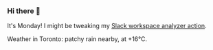 ### Hi there :wave:

It's Monday! I might be tweaking my [Slack workspace analyzer action](https://github.com/bewuethr/slack-analyzer).

Weather in Toronto: patchy rain nearby, at +16°C.
